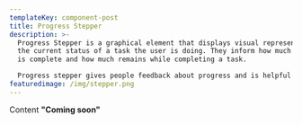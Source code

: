 ```yaml
---
templateKey: component-post
title: Progress Stepper
description: >-
  Progress Stepper is a graphical element that displays visual representation of
  the current status of a task the user is doing. They inform how much progress
  is complete and how much remains while completing a task.

  Progress stepper gives people feedback about progress and is helpful for estimating the amount of time before a task is completed.
featuredimage: /img/stepper.png
---
```

C﻿ontent **"Coming soon"**